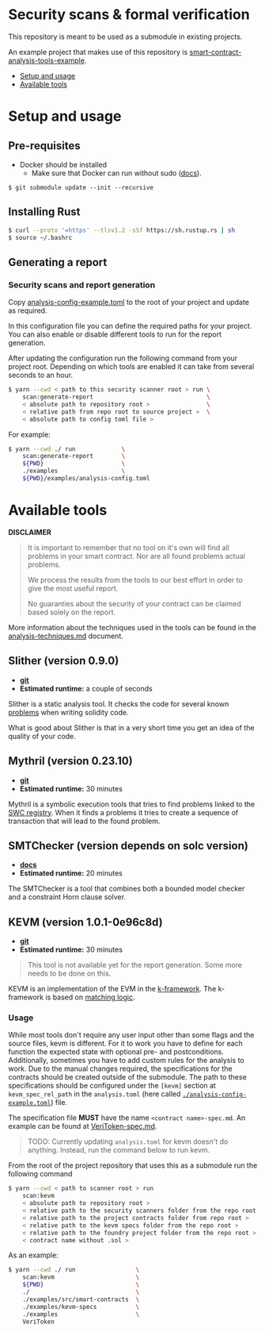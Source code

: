 # Security scans & formal verification

This repository is meant to be used as a submodule in existing projects.

An example project that makes use of this repository is [smart-contract-analysis-tools-example](https://github.com/Byont-Ventures/smart-contract-analysis-tools-example).

- [Setup and usage](#setup-and-usage)
- [Available tools](#available-tools)

# Setup and usage

## Pre-requisites

- Docker should be installed
  - Make sure that Docker can run without sudo ([docs](https://docs.docker.com/engine/install/linux-postinstall/)).

```bashcd
$ git submodule update --init --recursive
```

## Installing Rust

```bash
$ curl --proto '=https' --tlsv1.2 -sSf https://sh.rustup.rs | sh
$ source ~/.bashrc
```

## Generating a report

### Security scans and report generation

Copy [analysis-config-example.toml](./analysis-config-example.toml) to the root of your project and update as required.

In this configuration file you can define the required paths for your project. You can also enable or disable different tools to run for the report generation.

After updating the configuration run the following command from your project root. Depending on which tools are enabled it can take from several seconds to an hour.

```bash
$ yarn --cwd < path to this security scanner root > run \
    scan:generate-report                                \
    < absolute path to repository root >                \
    < relative path from repo root to source project >  \
    < absolute path to config toml file >
```

For example:

```bash
$ yarn --cwd ./ run             \
    scan:generate-report        \
    ${PWD}                      \
    ./examples                  \
    ${PWD}/examples/analysis-config.toml
```

# Available tools

**DISCLAIMER**

> It is important to remember that no tool on it's own will find all problems in your smart contract. Nor are all found problems actual problems.
>
> We process the results from the tools to our best effort in order to give the most useful report.
>
> No guaranties about the security of your contract can be claimed based solely on the report.

More information about the techniques used in the tools can be found in the [analysis-techniques.md](./docs/pages/analysis-techniques.md) document.

## Slither (version 0.9.0)

- [**git**](https://github.com/crytic/slither/tree/0.9.0)
- **Estimated runtime:** a couple of seconds

Slither is a static analysis tool. It checks the code for several known [problems](https://github.com/crytic/slither/wiki/Detector-Documentation) when writing solidity code.

What is good about Slither is that in a very short time you get an idea of the quality of your code.

## Mythril (version 0.23.10)

- [**git**](https://github.com/ConsenSys/mythril/tree/v0.23.10)
- **Estimated runtime:** 30 minutes

Mythril is a symbolic execution tools that tries to find problems linked to the [SWC registry](https://swcregistry.io/). When it finds a problems it tries to create a sequence of transaction that will lead to the found problem.

## SMTChecker (version depends on solc version)

- [**docs**](https://docs.soliditylang.org/en/v0.8.17/smtchecker.html)
- **Estimated runtime:** 20 minutes

The SMTChecker is a tool that combines both a bounded model checker and a constraint Horn clause solver.

## KEVM (version 1.0.1-0e96c8d)

- [**git**](https://github.com/runtimeverification/evm-semantics/tree/v1.0.1-0e96c8d)
- **Estimated runtime:** 30 minutes

> This tool is not available yet for the report generation. Some more needs to be done on this.

KEVM is an implementation of the EVM in the [k-framework](https://github.com/runtimeverification/k). The k-framework is based on [matching logic](http://www.matching-logic.org/).

### Usage

While most tools don't require any user input other than some flags and the source files, kevm is different. For it to work you have to define for each function the expected state with optional pre- and postconditions. Additionally, sometimes you have to add custom rules for the analysis to work. Due to the manual changes required, the specifications for the contracts should be created outside of the submodule. The path to these specifications should be configured under the `[kevm]` section at `kevm_spec_rel_path` in the `analysis.toml` (here called [`./analysis-config-example.toml`](./analysis-config-example.toml)) file.

The specification file **MUST** have the name `<contract name>-spec.md`. An example can be found at [VeriToken-spec.md](./kevm-example-spec/VeriToken-spec.md).

> TODO: Currently updating `analysis.toml` for kevm doesn't do anything. Instead, run the command below to run kevm.

From the root of the project repository that uses this as a submodule run the following command

```bash
$ yarn --cwd < path to scanner root > run                                   \
    scan:kevm                                                               \
    < absolute path to repository root >                                    \
    < relative path to the security scanners folder from the repo root >    \
    < relative path to the project contracts folder from repo root >        \
    < relative path to the kevm specs folder from the repo root >           \
    < relative path to the foundry project folder from the repo root >      \
    < contract name without .sol >
```

As an example:

```bash
$ yarn --cwd ./ run                 \
    scan:kevm                       \
    ${PWD}                          \
    ./                              \
    ./examples/src/smart-contracts  \
    ./examples/kevm-specs           \
    ./examples                      \
    VeriToken
```
